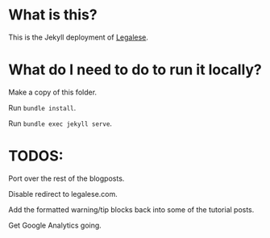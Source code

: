 # What is this?

This is the Jekyll deployment of [Legalese](https://www.legalese.com).

# What do I need to do to run it locally?

Make a copy of this folder.

Run `bundle install`.

Run `bundle exec jekyll serve`.

# TODOS:

Port over the rest of the blogposts.

Disable redirect to legalese.com.

Add the formatted warning/tip blocks back into some of the tutorial posts.

Get Google Analytics going.
